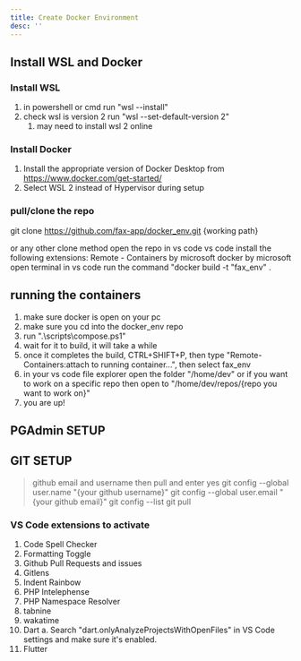```yaml
---
title: Create Docker Environment
desc: ''
---
```


## Install WSL and Docker

### Install WSL

   1. in powershell or cmd run "wsl --install"
   2. check wsl is version 2 run "wsl --set-default-version 2"
       1. may need to install wsl 2 online

### Install Docker

   1. Install the appropriate version of Docker Desktop from <https://www.docker.com/get-started/>
   2. Select WSL 2 instead of Hypervisor during setup

### pull/clone the repo

git clone <https://github.com/fax-app/docker_env.git> {working path}

or any other clone method
open the repo in vs code
vs code install the following extensions:
Remote - Containers by microsoft
docker by microsoft
open terminal in vs code
run the command "docker build -t "fax_env" .

## running the containers

1. make sure docker is open on your pc
2. make sure you cd into the docker_env repo
3. run ".\scripts\compose.ps1"
4. wait for it to build, it will take a while
5. once it completes the build, CTRL+SHIFT+P, then type "Remote-Containers:attach to running container...", then select fax_env
6. in your vs code file explorer open the folder "/home/dev" or if you want to work on a specific repo then open to "/home/dev/repos/{repo you want to work on}"
7. you are up!

## PGAdmin SETUP

## GIT SETUP

> github email and username then pull and enter yes
git config --global user.name "{your github username}"
git config --global user.email "{your github email}"
git config --list
git pull

### VS Code extensions to activate

   1. Code Spell Checker
   2. Formatting Toggle
   3. Github Pull Requests and issues
   4. Gitlens
   5. Indent Rainbow
   6. PHP Intelephense
   7. PHP Namespace Resolver
   8. tabnine
   9. wakatime
   10. Dart
      a. Search "dart.onlyAnalyzeProjectsWithOpenFiles" in VS Code settings and make sure it's enabled.
   11. Flutter

